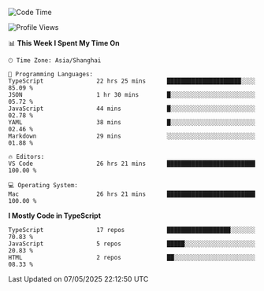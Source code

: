 <!--START_SECTION:waka-->
![Code Time](http://img.shields.io/badge/Code%20Time-7%2C679%20hrs%202%20mins-blue)

![Profile Views](http://img.shields.io/badge/Profile%20Views-0-blue)

📊 **This Week I Spent My Time On** 

```text
🕑︎ Time Zone: Asia/Shanghai

💬 Programming Languages: 
TypeScript               22 hrs 25 mins      █████████████████████░░░░   85.09 % 
JSON                     1 hr 30 mins        █░░░░░░░░░░░░░░░░░░░░░░░░   05.72 % 
JavaScript               44 mins             █░░░░░░░░░░░░░░░░░░░░░░░░   02.78 % 
YAML                     38 mins             █░░░░░░░░░░░░░░░░░░░░░░░░   02.46 % 
Markdown                 29 mins             ░░░░░░░░░░░░░░░░░░░░░░░░░   01.88 % 

🔥 Editors: 
VS Code                  26 hrs 21 mins      █████████████████████████   100.00 % 

💻 Operating System: 
Mac                      26 hrs 21 mins      █████████████████████████   100.00 % 
```

**I Mostly Code in TypeScript** 

```text
TypeScript               17 repos            ██████████████████░░░░░░░   70.83 % 
JavaScript               5 repos             █████░░░░░░░░░░░░░░░░░░░░   20.83 % 
HTML                     2 repos             ██░░░░░░░░░░░░░░░░░░░░░░░   08.33 % 
```




 Last Updated on 07/05/2025 22:12:50 UTC
<!--END_SECTION:waka-->
